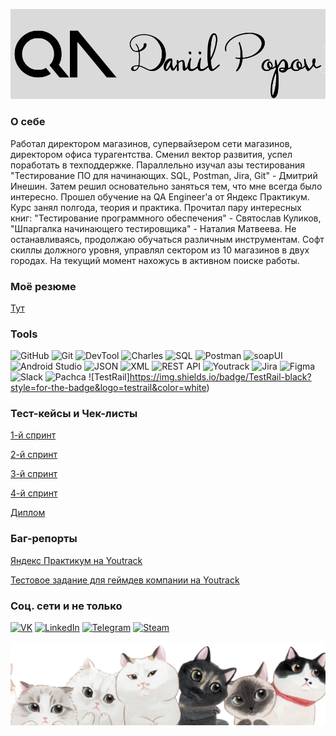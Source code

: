 ![Header](https://github.com/dvpopov11/dvpopov11/blob/master/myfiles/logo.png?raw=true)
### О себе

Работал директором магазинов, супервайзером сети магазинов, директором офиса турагентства. Сменил вектор развития, успел поработать в техподдержке. Параллельно изучал азы тестирования "Тестирование ПО для начинающих. SQL, Postman, Jira, Git" - Дмитрий Инешин. Затем решил основательно заняться тем, что мне всегда было интересно. Прошел обучение на QA Engineer'a от Яндекс Практикум. Курс занял полгода, теория и практика. Прочитал пару интересных книг: "Тестирование программного обеспечения" - Святослав Куликов, "Шпаргалка начинающего тестировщика" - Наталия Матвеева. Не останавливаясь, продолжаю обучаться различным инструментам. Софт скиллы должного уровня, управлял сектором из 10 магазинов в двух городах. На текущий момент нахожусь в активном поиске работы.

### Моё резюме
[Тут](https://github.com/dvpopov11/dvpopov11/blob/master/myfiles/Попов%20Даниил.pdf)

### Tools

![GitHub](https://img.shields.io/badge/GitHub-black?style=for-the-badge&logo=github&logoColor=white)
![Git](https://img.shields.io/badge/Git-black?style=for-the-badge&logo=Git&logoColor=white)
![DevTool](https://img.shields.io/badge/DevTools-black?style=for-the-badge&logo=googlechrome&logoColor=white)
![Charles](https://img.shields.io/badge/Charles-black?style=for-the-badge&logo=charles&logoColor=white)
![SQL](https://img.shields.io/badge/SQL-black?style=for-the-badge&logo=sql&logoColor=white)
![Postman](https://img.shields.io/badge/Postman-black?style=for-the-badge&logo=postman&logoColor=white)
![soapUI](https://img.shields.io/badge/SoapUI-black?style=for-the-badge&logo=Soapui&logoColor=white)
![Android Studio](https://img.shields.io/badge/Android%20Studio-black?style=for-the-badge&logo=androidstudio&logoColor=white)
![JSON](https://img.shields.io/badge/JSON-black?style=for-the-badge&logo=json&logoColor=white)
![XML](https://img.shields.io/badge/XML-black?style=for-the-badge&logo=xml&logoColor=white)
![REST API](https://img.shields.io/badge/REST%20API-black?style=for-the-badge&logo=restapi&logoColor=white)
![Youtrack](https://img.shields.io/badge/Youtrack-black?style=for-the-badge&logo=youtrack&logoColor=white)
![Jira](https://img.shields.io/badge/Jira-black?style=for-the-badge&logo=jira&logoColor=white)
![Figma](https://img.shields.io/badge/Figma-black?style=for-the-badge&logo=figma&logoColor=white)
![Slack](https://img.shields.io/badge/slack-black?style=for-the-badge&logo=slack&logoColor=white)
![Pachca](https://img.shields.io/badge/pachca-black?style=for-the-badge&logo=pachca&logoColor=white)
![TestRail]https://img.shields.io/badge/TestRail-black?style=for-the-badge&logo=testrail&color=white)


### Тест-кейсы и Чек-листы
[1-й спринт](https://docs.google.com/spreadsheets/d/1QBRRqdlRkEz6JdIlrSWEhPRW7InJ4vVh/edit?usp=sharing&ouid=108868298844842757140&rtpof=true&sd=true)

[2-й спринт](https://docs.google.com/spreadsheets/d/1nrx3xysuDcDcYUKgmV5guhVztJkknuSQ/edit?usp=sharing&ouid=108868298844842757140&rtpof=true&sd=true)

[3-й спринт](https://docs.google.com/spreadsheets/d/1Lb5Ikz7rPPdYO1-p0k_qKWflefsZpui_/edit?usp=sharing&ouid=108868298844842757140&rtpof=true&sd=true)

[4-й спринт](https://docs.google.com/document/d/1ZM4C_jQeYbiFqOV4vqP86gLY6qmqTX7I/edit?usp=sharing&ouid=108868298844842757140&rtpof=true&sd=true)

[Диплом](https://docs.google.com/spreadsheets/d/1FkEPgsldXd1sMZs1oYhUJLNEm5TRUdjU/edit?usp=sharing&ouid=108868298844842757140&rtpof=true&sd=true)

### Баг-репорты
[Яндекс Практикум на Youtrack](https://dvpopov.youtrack.cloud/projects/58922cb9-3c0d-49a7-8de6-51a7aed00665)

[Тестовое задание для геймдев компании на Youtrack](https://dvpopov.youtrack.cloud/projects/f9361d5b-abb6-482e-b46c-0a0160586772)

### Соц. сети и не только
[![VK](https://img.shields.io/badge/VK-black?style=for-the-badge&logo=vk&logoColor=white)](https://vk.com/daniilpopov)
[![LinkedIn](https://img.shields.io/badge/LinkedIn-black?style=for-the-badge&logo=linkedin&logoColor=white)](https://www.linkedin.com/in/daniilpopov1990/)
[![Telegram](https://img.shields.io/badge/Telegram-black?style=for-the-badge&logo=telegram&logoColor=white)](https://t.me/godlikeLeo)
[![Steam](https://img.shields.io/badge/Steam-black?style=for-the-badge&logo=steam&logoColor=white)](https://steamcommunity.com/id/godlikeLeo/)

![Header](https://github.com/dvpopov11/dvpopov11/blob/master/myfiles/cats.png?raw=true)